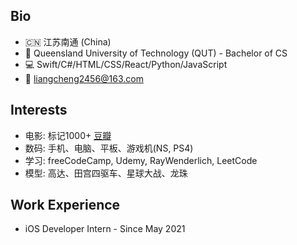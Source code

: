 ## Bio
- 🇨🇳 江苏南通 (China)
- 🏫 Queensland University of Technology (QUT) - Bachelor of CS
- 💻 Swift/C#/HTML/CSS/React/Python/JavaScript
- 📮 liangcheng2456@163.com

## Interests
- 电影: 标记1000+ [豆瓣](https://www.douban.com/people/qhy0705/)
- 数码: 手机、电脑、平板、游戏机(NS, PS4)
- 学习: freeCodeCamp, Udemy, RayWenderlich, LeetCode
- 模型: 高达、田宫四驱车、星球大战、龙珠

## Work Experience
- iOS Developer Intern - Since May 2021




